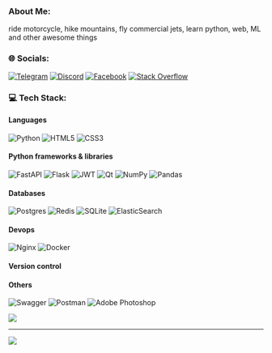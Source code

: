 
### About Me:
ride motorcycle, 
hike mountains, 
fly commercial jets,
learn python, web, ML and other awesome things


### 🌐 Socials:
[![Telegram](https://img.shields.io/badge/Telegram-blue?logo=telegram&logoColor=white)](https://t.me/mstr_wayfarer)
[![Discord](https://img.shields.io/badge/Discord-%237289DA.svg?logo=discord&logoColor=white)](https://discord.gg/https://discord.gg/Jhqjgz9ceV) 
[![Facebook](https://img.shields.io/badge/Facebook-%231877F2.svg?logo=Facebook&logoColor=white)](https://facebook.com/mstr.wayfarer) 
[![Stack Overflow](https://img.shields.io/badge/-Stackoverflow-FE7A16?logo=stack-overflow&logoColor=white)](https://stackoverflow.com/users/17064604) 

### 💻 Tech Stack:
#### Languages
![Python](https://img.shields.io/badge/python-3670A0?style=plastic&logo=python&logoColor=ffdd54) 
![HTML5](https://img.shields.io/badge/html5-%23E34F26.svg?style=plastic&logo=html5&logoColor=white) 
![CSS3](https://img.shields.io/badge/css3-%231572B6.svg?style=plastic&logo=css3&logoColor=white) 

#### Python frameworks & libraries
![FastAPI](https://img.shields.io/badge/FastAPI-005571?style=plastic&logo=fastapi) 
![Flask](https://img.shields.io/badge/flask-%23000.svg?style=plastic&logo=flask&logoColor=white) 
![JWT](https://img.shields.io/badge/JWT-black?style=plastic&logo=JSON%20web%20tokens) 
![Qt](https://img.shields.io/badge/Qt-%23217346.svg?style=plastic&logo=Qt&logoColor=white) 
![NumPy](https://img.shields.io/badge/numpy-%23013243.svg?style=plastic&logo=numpy&logoColor=white) 
![Pandas](https://img.shields.io/badge/pandas-%23150458.svg?style=plastic&logo=pandas&logoColor=white) 

#### Databases
![Postgres](https://img.shields.io/badge/postgres-%23316192.svg?style=plastic&logo=postgresql&logoColor=white) 
![Redis](https://img.shields.io/badge/redis-%23DD0031.svg?style=plastic&logo=redis&logoColor=white) 
![SQLite](https://img.shields.io/badge/sqlite-%2307405e.svg?style=plastic&logo=sqlite&logoColor=white) 
![ElasticSearch](https://img.shields.io/badge/-ElasticSearch-005571?style=plastic&logo=elasticsearch)

#### Devops
![Nginx](https://img.shields.io/badge/nginx-%23009639.svg?style=plastic&logo=nginx&logoColor=white) 
![Docker](https://img.shields.io/badge/docker-%230db7ed.svg?style=plastic&logo=docker&logoColor=white) 

#### Version control


#### Others
![Swagger](https://img.shields.io/badge/-Swagger-%23Clojure?style=plastic&logo=swagger&logoColor=white) 
![Postman](https://img.shields.io/badge/Postman-FF6C37?style=plastic&logo=postman&logoColor=white)
![Adobe Photoshop](https://img.shields.io/badge/adobephotoshop-%2331A8FF.svg?style=plastic&logo=adobephotoshop&logoColor=white) 


![](https://quotes-github-readme.vercel.app/api?type=horizontal&theme=dark)

---
[![](https://visitcount.itsvg.in/api?id=Wayfarer&icon=0&color=6)](https://visitcount.itsvg.in)

<!-- Proudly created with GPRM ( https://gprm.itsvg.in ) -->
